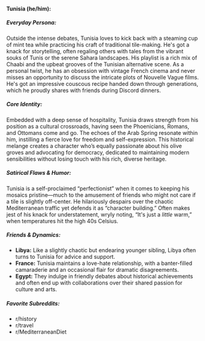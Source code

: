 #### Tunisia (he/him):

##### Everyday Persona:

Outside the intense debates, Tunisia loves to kick back with a steaming cup of mint tea while practicing his craft of traditional tile-making. He's got a knack for storytelling, often regaling others with tales from the vibrant souks of Tunis or the serene Sahara landscapes. His playlist is a rich mix of Chaabi and the upbeat grooves of the Tunisian alternative scene. As a personal twist, he has an obsession with vintage French cinema and never misses an opportunity to discuss the intricate plots of Nouvelle Vague films. He's got an impressive couscous recipe handed down through generations, which he proudly shares with friends during Discord dinners.

##### Core Identity:

Embedded with a deep sense of hospitality, Tunisia draws strength from his position as a cultural crossroads, having seen the Phoenicians, Romans, and Ottomans come and go. The echoes of the Arab Spring resonate within him, instilling a fierce love for freedom and self-expression. This historical melange creates a character who’s equally passionate about his olive groves and advocating for democracy, dedicated to maintaining modern sensibilities without losing touch with his rich, diverse heritage.

##### Satirical Flaws & Humor:

Tunisia is a self-proclaimed “perfectionist” when it comes to keeping his mosaics pristine—much to the amusement of friends who might not care if a tile is slightly off-center. He hilariously despairs over the chaotic Mediterranean traffic yet defends it as “character building.” Often makes jest of his knack for understatement, wryly noting, “It's just a _little_ warm,” when temperatures hit the high 40s Celsius.

##### Friends & Dynamics:

- **Libya:** Like a slightly chaotic but endearing younger sibling, Libya often turns to Tunisia for advice and support.
- **France:** Tunisia maintains a love-hate relationship, with a banter-filled camaraderie and an occasional flair for dramatic disagreements.
- **Egypt:** They indulge in friendly debates about historical achievements and often end up with collaborations over their shared passion for culture and arts.

##### Favorite Subreddits:

- r/history
- r/travel
- r/MediterraneanDiet